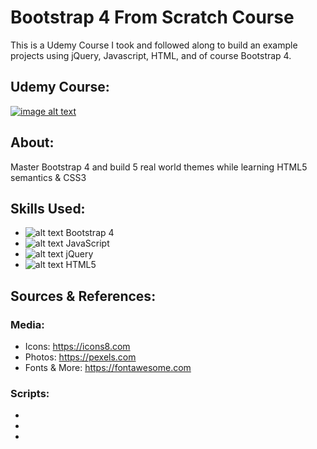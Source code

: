 # Bootstrap 4 From Scratch Course


This is a Udemy Course I took and followed along to build an example projects using jQuery, Javascript, HTML, and of course Bootstrap 4.


## Udemy Course: 
[![image alt text](https://img-a.udemycdn.com/course/240x135/1313502_b57f_2.jpg)](https://www.udemy.com/course/bootstrap-4-from-scratch-with-5-projects/)

## About:
Master Bootstrap 4 and build 5 real world themes while learning HTML5 semantics & CSS3

## Skills Used:
* ![alt text](https://img.icons8.com/color/48/000000/bootstrap.png "Bootstrap4") Bootstrap 4
* ![alt text](https://img.icons8.com/ios-filled/50/000000/javascript.png "JavaScript") JavaScript
* ![alt text](https://img.icons8.com/ios-filled/50/000000/jquery.png "jQuery") jQuery
* ![alt text](https://img.icons8.com/ios-filled/50/000000/html-5.png "HTML5") HTML5


## Sources & References:
### Media:
* Icons: https://icons8.com
* Photos: https://pexels.com
* Fonts & More: https://fontawesome.com
### Scripts:
*
*
*


